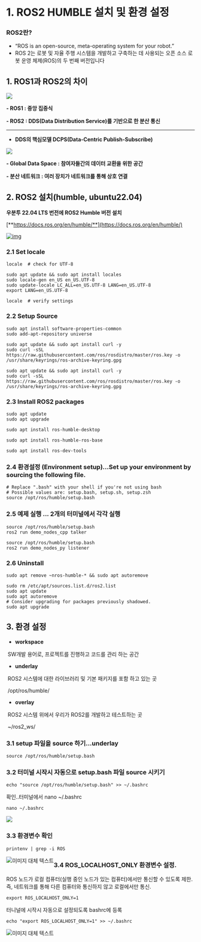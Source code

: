 # 1. ROS2 HUMBLE 설치 및 환경 설정



### ROS2란?

- “ROS is an open-source, meta-operating system for your robot.”
- ROS 2는 로봇 및 자율 주행 시스템을 개발하고 구축하는 데 사용되는 오픈 소스 로봇 운영 체제(ROS)의 두 번째 버전입니다



## 1. ROS1과 ROS2의 차이

![](https://github.com/firstbot1/ROS2STUDY/blob/main/1.CLI%20tools/pic/1_1.png)

**- ROS1 : 중앙 집중식**

**- ROS2 : DDS(Data Distribution Service)를 기반으로 한 분산 통신**

****

- **DDS의 핵심모델 DCPS(Data-Centric Publish-Subscribe)**

![](https://github.com/firstbot1/ROS2STUDY/blob/main/1.CLI%20tools/pic/dcps.png)

 **- Global Data Space : 참여자들간의 데이터 교환을 위한 공간**

 **- 분산 네트워크 : 여러 장치가 네트워크를 통해 상호 연결**



## 2. ROS2 설치(humble, ubuntu22.04)

**우분투 22.04 LTS 번전에 ROS2 Humble 버전 설치**

[**https://docs.ros.org/en/humble/**](https://docs.ros.org/en/humble/)

[![img](https://dthumb-phinf.pstatic.net/?src=%22https%3A%2F%2Fdocs.ros.org%2Fen%2Fhumble%2F_static%2Fhumble-small.png%22&type=ff120)](https://docs.ros.org/en/humble/)



### 2.1 Set locale

```
locale  # check for UTF-8

sudo apt update && sudo apt install locales
sudo locale-gen en_US en_US.UTF-8
sudo update-locale LC_ALL=en_US.UTF-8 LANG=en_US.UTF-8
export LANG=en_US.UTF-8

locale  # verify settings
```



### 2.2 Setup Source

```
sudo apt install software-properties-common
sudo add-apt-repository universe
```

```
sudo apt update && sudo apt install curl -y
sudo curl -sSL https://raw.githubusercontent.com/ros/rosdistro/master/ros.key -o /usr/share/keyrings/ros-archive-keyring.gpg
```

```
sudo apt update && sudo apt install curl -y
sudo curl -sSL https://raw.githubusercontent.com/ros/rosdistro/master/ros.key -o /usr/share/keyrings/ros-archive-keyring.gpg
```



### 2.3 Install ROS2 packages

```
sudo apt update
sudo apt upgrade
```

```
sudo apt install ros-humble-desktop
```

```
sudo apt install ros-humble-ros-base
```

```
sudo apt install ros-dev-tools
```



### 2.4 환경설정 (Environment setup)...Set up your environment by sourcing the following file.

```
# Replace ".bash" with your shell if you're not using bash
# Possible values are: setup.bash, setup.sh, setup.zsh
source /opt/ros/humble/setup.bash
```



### 2.5 예제 실행 ... 2개의 터미널에서 각각 실행

```
source /opt/ros/humble/setup.bash
ros2 run demo_nodes_cpp talker
```

```
source /opt/ros/humble/setup.bash
ros2 run demo_nodes_py listener
```



### 2.6 Uninstall

```
sudo apt remove ~nros-humble-* && sudo apt autoremove
```

```
sudo rm /etc/apt/sources.list.d/ros2.list
sudo apt update
sudo apt autoremove
# Consider upgrading for packages previously shadowed.
sudo apt upgrade
```



## 3. 환경 설정

- **workspace**

​    SW개발 용어로, 프로젝트를 진행하고 코드를 관리 하는 공간



- **underlay**

​    ROS2 시스템에 대한 라이브러리 및 기본 패키지를 포함 하고 있는 곳

​    /opt/ros/humble/



- **overlay**

​    ROS2 시스템 위에서 우리가 ROS2를 개발하고 테스트하는 곳

​    ~/ros2_ws/



### 3.1 setup 파일을 source 하기...underlay

```
source /opt/ros/humble/setup.bash
```



### 3.2 터미널 시작시 자동으로 setup.bash 파일 source 시키기

```
echo "source /opt/ros/humble/setup.bash" >> ~/.bashrc
```

﻿확인..터미널에서 nano ~/.bashrc

```
nano ~/.bashrc
```

![](https://github.com/firstbot1/ROS2STUDY/blob/main/1.CLI%20tools/pic/1_2.png)



### 3.3 환경변수 확인

```
printenv | grep -i ROS
```

<img src="https://github.com/firstbot1/ROS2STUDY/blob/main/1.CLI%20tools/pic/1_3.png" alt="이미지 대체 텍스트" style="float: left;">



### 3.4 ROS_LOCALHOST_ONLY 환경변수 설정.

ROS 노드가 로컬 컴퓨터(실행 중인 노드가 있는 컴퓨터)에서만 통신할 수 있도록 제한. 즉, 네트워크를 통해 다른 컴퓨터와 통신하지 않고 로컬에서만 통신.

```
export ROS_LOCALHOST_ONLY=1
```

터니널에 시작시 자동으로 설정되도록 bashrc에 등록

```
echo "export ROS_LOCALHOST_ONLY=1" >> ~/.bashrc
```
<img src="https://github.com/firstbot1/ROS2STUDY/blob/main/1.CLI%20tools/pic/1_4.png" alt="이미지 대체 텍스트" style="float: left;">

